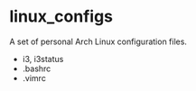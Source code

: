 # linux_configs

A set of personal Arch Linux configuration files.

* i3, i3status
* .bashrc
* .vimrc

